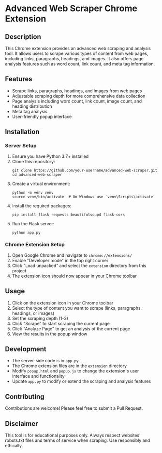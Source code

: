 # Advanced Web Scraper Chrome Extension

## Description
This Chrome extension provides an advanced web scraping and analysis tool. It allows users to scrape various types of content from web pages, including links, paragraphs, headings, and images. It also offers page analysis features such as word count, link count, and meta tag information.

## Features
- Scrape links, paragraphs, headings, and images from web pages
- Adjustable scraping depth for more comprehensive data collection
- Page analysis including word count, link count, image count, and heading distribution
- Meta tag analysis
- User-friendly popup interface

## Installation

### Server Setup
1. Ensure you have Python 3.7+ installed
2. Clone this repository:
   ```
   git clone https://github.com/your-username/advanced-web-scraper.git
   cd advanced-web-scraper
   ```
3. Create a virtual environment:
   ```
   python -m venv venv
   source venv/bin/activate  # On Windows use `venv\Scripts\activate`
   ```
4. Install the required packages:
   ```
   pip install flask requests beautifulsoup4 flask-cors
   ```
5. Run the Flask server:
   ```
   python app.py
   ```

### Chrome Extension Setup
1. Open Google Chrome and navigate to `chrome://extensions/`
2. Enable "Developer mode" in the top right corner
3. Click "Load unpacked" and select the `extension` directory from this project
4. The extension icon should now appear in your Chrome toolbar

## Usage
1. Click on the extension icon in your Chrome toolbar
2. Select the type of content you want to scrape (links, paragraphs, headings, or images)
3. Set the scraping depth (1-3)
4. Click "Scrape" to start scraping the current page
5. Click "Analyze Page" to get an analysis of the current page
6. View the results in the popup window

## Development
- The server-side code is in `app.py`
- The Chrome extension files are in the `extension` directory
- Modify `popup.html` and `popup.js` to change the extension's user interface and functionality
- Update `app.py` to modify or extend the scraping and analysis features

## Contributing
Contributions are welcome! Please feel free to submit a Pull Request.

## Disclaimer
This tool is for educational purposes only. Always respect websites' robots.txt files and terms of service when scraping. Use responsibly and ethically.

